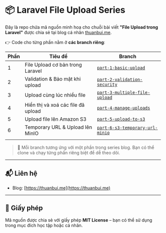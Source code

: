 # 📦 Laravel File Upload Series

Đây là repo chứa mã nguồn minh hoạ cho chuỗi bài viết **"File Upload trong Laravel"** được chia sẻ tại blog cá nhân [thuanbui.me](https://thuanbui.me).

👉 Code cho từng phần nằm ở **các branch riêng**:

| Phần | Tiêu đề                            | Branch                                                                                                                    |
| ---- | ---------------------------------- | ------------------------------------------------------------------------------------------------------------------------- |
| 1    | File Upload cơ bản trong Laravel   | [`part-1-basic-upload`](https://github.com/10h30/laravel-file-upload-series/tree/part-1-basic-upload)                     |
| 2    | Validation & Bảo mật khi upload    | [`part-2-validation-security`](https://github.com/10h30/laravel-file-upload-series/tree/part-2-validation-security)       |
| 3    | Upload cùng lúc nhiều file         | [`part-3-multiple-file-upload`](https://github.com/10h30/laravel-file-upload-series/tree/part-3-multiple-file-upload)     |
| 4    | Hiển thị và xoá các file đã upload | [`part-4-manage-uploads`](https://github.com/10h30/laravel-file-upload-series/tree/part-4-manage-uploads)                 |
| 5    | Upload file lên Amazon S3          | [`part-5-upload-to-s3`](https://github.com/10h30/laravel-file-upload-series/tree/part-5-upload-to-s3)                     |
| 6    | Temporary URL & Upload lên MinIO   | [`part-6-s3-temporary-url-minio`](https://github.com/10h30/laravel-file-upload-series/tree/part-6-s3-temporary-url-minio) |
|      |

> 📖 Mỗi branch tương ứng với một phần trong series blog. Bạn có thể clone và chạy từng phần riêng biệt để dễ theo dõi.

---

## 📬 Liên hệ

- Blog: [https://thuanbui.me](https://thuanbui.me)
---

## 🪪 Giấy phép

Mã nguồn được chia sẻ với giấy phép **MIT License** – bạn có thể sử dụng trong mục đích học tập hoặc cá nhân.